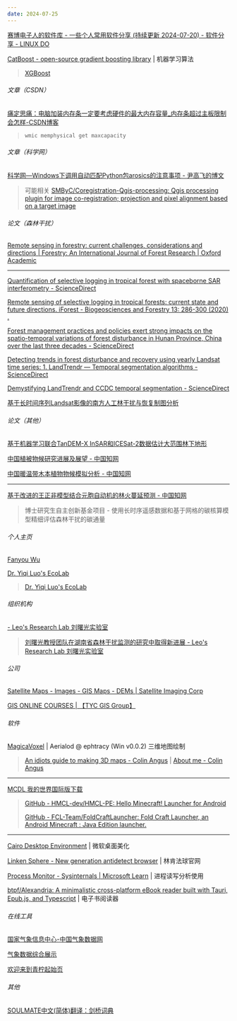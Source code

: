 ```yaml
---
date: 2024-07-25
---
```


[赛博电子人的软件库 - 一些个人常用软件分享 (持续更新 2024-07-20) - 软件分享 - LINUX DO](https://linux.do/t/topic/154326/24)

[CatBoost - open-source gradient boosting library](https://catboost.ai/) | 机器学习算法

> [XGBoost](https://xgboost.ai/)

###### 文章（CSDN）

[痛定思痛：电脑加装内存条一定要考虑硬件的最大内存容量_内存条超过主板限制会怎样-CSDN博客](https://blog.csdn.net/jiahongfei1213895/article/details/128710336)

> `wmic memphysical get maxcapacity`

###### 文章（科学网）

[科学网—Windows下调用自动匹配Python包arosics的注意事项 - 尹高飞的博文](https://blog.sciencenet.cn/home.php?mod=space&uid=313493&do=blog&id=1209573)

> 可能相关 [SMByC/Coregistration-Qgis-processing: Qgis processing plugin for image co-registration; projection and pixel alignment based on a target image](https://github.com/SMByC/Coregistration-Qgis-processing)

###### 论文（森林干扰）

[Remote sensing in forestry: current challenges, considerations and directions | Forestry: An International Journal of Forest Research | Oxford Academic](https://academic.oup.com/forestry/article/97/1/11/7159227?login=false)

------

[Quantification of selective logging in tropical forest with spaceborne SAR interferometry - ScienceDirect](https://www.sciencedirect.com/science/article/abs/pii/S0034425718301548)

[Remote sensing of selective logging in tropical forests: current state and future directions. iForest - Biogeosciences and Forestry 13: 286-300 (2020) .](https://iforest.sisef.org/contents/?id=ifor3301-013)

[Forest management practices and policies exert strong impacts on the spatio-temporal variations of forest disturbance in Hunan Province, China over the last three decades - ScienceDirect](https://www.sciencedirect.com/science/article/abs/pii/S0378112723004012)

[Detecting trends in forest disturbance and recovery using yearly Landsat time series: 1. LandTrendr — Temporal segmentation algorithms - ScienceDirect](https://www.sciencedirect.com/science/article/abs/pii/S0034425710002245)

[Demystifying LandTrendr and CCDC temporal segmentation - ScienceDirect](https://www.sciencedirect.com/science/article/pii/S1569843222000085)

[基于长时间序列Landsat影像的南方人工林干扰与恢复制图分析](https://www.ecologica.cn/stxb/ch/html/2017/5/stxb201510142074.htm)

###### 论文（其他）

[基于机器学习联合TanDEM-X InSAR和ICESat-2数据估计大范围林下地形](https://www.ygxb.ac.cn/zh/article/doi/10.11834/jrs.20233152/)

[中国植被物候研究进展及展望 - 中国知网](https://kns.cnki.net/kcms2/article/abstract?v=kHMw6kznbpq0tIPdkm1W0FeRnp1oTCuOhFbwHUtCGXyRYD6aWLcxNSokDfU83gr7cDlZs22-Zwhmq92v2-LrzDiTh7Xw46zSABNVQl4ekBviFXr5ObMKfHrZQSzakUqgu6e0HxU3tV7Ay6RjfOfZEcOunkQUaHtGVo2FZVsUrOl8WNLdLS-kqND1wOmU4NwinSjjyWUAa50A1jkqBaRi_g==&uniplatform=NZKPT&language=CHS)

[中国暖温带木本植物物候模拟分析 - 中国知网](https://kns.cnki.net/kcms2/article/abstract?v=kHMw6kznbppR2rBBI9g8jOYkNmsBr1nLYffbIIi9mXL0EF4D_zhGj-fEkxp0XebXmoN4J6mAVgrh06-mYnyEMnPJvzmOZGfK9XoAJz7dGzFFk4eg8B5nTDU4H2d3cnviVq-w9P7yG2AMUZF0DXeG8srjw0mGfG_JxnfRX0WD1-L6Bt2---DmyUJqyexdRoXkYTuNEcatmXh7RewtI6JWpyRqb3aTTCqA&uniplatform=NZKPT&language=CHS)

------

[基于改进的王正非模型结合元胞自动机的林火蔓延预测 - 中国知网](https://kns.cnki.net/kcms2/article/abstract?v=5MjHqO3BiXWlBtRdpvNkPpgieBLVi-ykIuAzsyZ4Mv3VVEEs5GCadk_kAe5x_28SWh5DLJTOT4YrtTDrwXfXPDENYu8lpHcXaBsCpPvm7emKxz6KdNf6u2rbfgdaObjZ-tvnu-M_bBLEq5P_MooBpaF261G78NsKfUPWtiABBZibgJyRz_5Q1QjzodH-rPz4e4vBZ4YUsCsF3nsd7Vw6jw==&uniplatform=NZKPT&language=CHS)

> 博士研究生自主创新基金项目 - 使用长时序遥感数据和基于网格的碳核算模型精细评估森林干扰的碳通量

###### 个人主页

[Fanyou Wu](https://wufanyou.github.io/)

[Dr. Yiqi Luo's EcoLab](https://ecolab.cals.cornell.edu/?member_info&id=176)

> [Dr. Yiqi Luo's EcoLab](https://ecolab.cals.cornell.edu/?home)

###### 组织机构

[- Leo's Research Lab 刘曙光实验室](https://leolab.online/)

> [刘曙光教授团队在湖南省森林干扰监测的研究中取得新进展 - Leo's Research Lab 刘曙光实验室](https://leolab.online/%E5%88%98%E6%9B%99%E5%85%89%E6%95%99%E6%8E%88%E5%9B%A2%E9%98%9F%E5%9C%A8%E6%B9%96%E5%8D%97%E7%9C%81%E6%A3%AE%E6%9E%97%E5%B9%B2%E6%89%B0%E7%9B%91%E6%B5%8B%E7%9A%84%E7%A0%94%E7%A9%B6%E4%B8%AD%E5%8F%96)

###### 公司

[Satellite Maps - Images - GIS Maps - DEMs | Satellite Imaging Corp](https://www.satimagingcorp.com/)

[GIS ONLINE COURSES | 【TYC GIS Group】](https://www.giscourse.com/)

###### 软件

[MagicaVoxel](https://ephtracy.github.io/index.html?page=aerialod) | Aerialod @ ephtracy (Win v0.0.2) 三维地图绘制

> [An idiots guide to making 3D maps - Colin Angus](https://victimofmaths.github.io/posts/2020/11/3D%20map%20tutorial/) | [About me - Colin Angus](https://victimofmaths.github.io/)

------

[MCDL 我的世界国际版下载](https://mc.minebbs.com/)

> [GitHub - HMCL-dev/HMCL-PE: Hello Minecraft! Launcher for Android](https://github.com/HMCL-dev/HMCL-PE)
>
> [GitHub - FCL-Team/FoldCraftLauncher: Fold Craft Launcher, an Android Minecraft : Java Edition launcher.](https://github.com/FCL-Team/FoldCraftLauncher)

------

[Cairo Desktop Environment](https://cairodesktop.com/) | 微软桌面美化

[Linken Sphere - New generation antidetect browser](https://ls.app/) | 林肯法球官网

[Process Monitor - Sysinternals | Microsoft Learn](https://learn.microsoft.com/en-us/sysinternals/downloads/procmon) | 进程读写分析使用

[btpf/Alexandria: A minimalistic cross-platform eBook reader built with Tauri, Epub.js, and Typescript](https://github.com/btpf/Alexandria) | 电子书阅读器

###### 在线工具

[国家气象信息中心-中国气象数据网](https://data.cma.cn/metadata/#/layerType)

[气象数据综合展示](https://data.cma.cn/dataGis/gis.html)

[欢迎来到青柠起始页](https://intro.limestart.cn/)

###### 其他

[SOULMATE中文(简体)翻译：剑桥词典](https://dictionary.cambridge.org/zhs/%E8%AF%8D%E5%85%B8/%E8%8B%B1%E8%AF%AD-%E6%B1%89%E8%AF%AD-%E7%AE%80%E4%BD%93/soulmate)